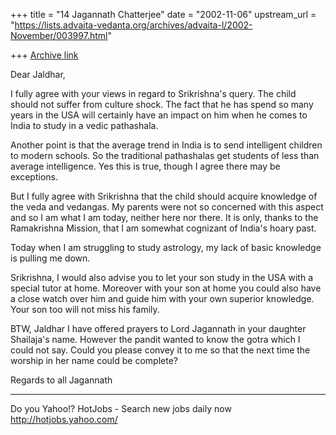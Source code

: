 +++
title = "14 Jagannath Chatterjee"
date = "2002-11-06"
upstream_url = "https://lists.advaita-vedanta.org/archives/advaita-l/2002-November/003997.html"

+++
[Archive link](https://lists.advaita-vedanta.org/archives/advaita-l/2002-November/003997.html)

Dear Jaldhar,

I fully agree with your views in regard to
Srikrishna's query. The child should not suffer from
culture shock. The fact that he has spend so many
years in the USA will certainly have an impact on him
when he comes to India to study in a vedic pathashala.


Another point is that the average trend in India is to
send intelligent children to modern schools. So the
traditional pathashalas get students of less than
average intelligence. Yes this is true, though I agree
there may be exceptions.

But I fully agree with Srikrishna that the child
should acquire knowledge of the veda and vedangas. My
parents were not so concerned with this aspect and so
I am what I am today, neither here nor there. It is
only, thanks to the Ramakrishna Mission, that I am
somewhat cognizant of India's hoary past.

Today when I am struggling to study astrology, my lack
of basic knowledge is pulling me down.

Srikrishna, I would also advise you to let your son
study in the USA with a special tutor at home.
Moreover with your son at home you could also have a
close watch over him and guide him with your own
superior knowledge. Your son too will not miss his
family.

BTW, Jaldhar I have offered prayers to Lord Jagannath
in your daughter Shailaja's name. However the pandit
wanted to know the gotra which I could not say. Could
you please convey it to me so that the next time the
worship in her name could be complete?

Regards to all
Jagannath

__________________________________________________
Do you Yahoo!?
HotJobs - Search new jobs daily now
http://hotjobs.yahoo.com/

